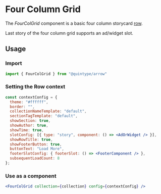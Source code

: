 # Four Column Grid

The _FourColGrid_ component is a basic four column storycard [row](https://bradfrost.com/blog/post/atomic-web-design/#organisms).

Last story of the four column grid supports an ad/widget slot.

## Usage

### Import
```jsx
import { FourColGrid } from "@quintype/arrow"
```

### Setting the Row context

```jsx
const contextConfig = {
  theme: "#ffffff",
  border: "",
  collectionNameTemplate: "default",
  sectionTagTemplate: "default",
  showSection: true,
  showAuthor: true,
  showTime: true,
  slotConfig: [{ type: "story", component: () => <AdOrWidget /> }],
  showRowTitle: true,
  showFooterButton: true,
  buttonText: "Load More",
  footerSlotConfig: { footerSlot: () => <FooterComponent /> },
  subsequentLoadCount: 8
};
```

### Use as a component
```jsx
<FourColGrid collection={collection} config={contextConfig} />
```

<!-- PROPS -->
